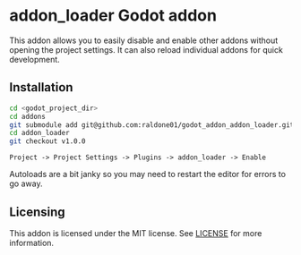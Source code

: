 # addon_loader Godot addon

This addon allows you to easily disable and enable other addons without opening the project settings.
It can also reload individual addons for quick development.

## Installation

```bash
cd <godot_project_dir>
cd addons
git submodule add git@github.com:raldone01/godot_addon_addon_loader.git addon_loader
cd addon_loader
git checkout v1.0.0
```

`Project -> Project Settings -> Plugins -> addon_loader -> Enable`

Autoloads are a bit janky so you may need to restart the editor for errors to go away.

## Licensing

This addon is licensed under the MIT license. See [LICENSE](LICENSE.md) for more information.
